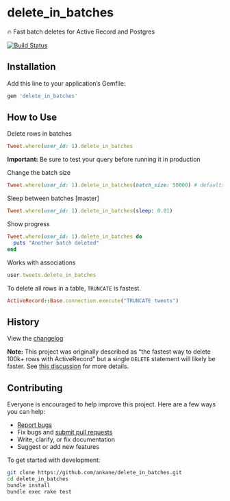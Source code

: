 # delete_in_batches

:fire: Fast batch deletes for Active Record and Postgres

[![Build Status](https://github.com/ankane/delete_in_batches/workflows/build/badge.svg?branch=master)](https://github.com/ankane/delete_in_batches/actions)

## Installation

Add this line to your application’s Gemfile:

```ruby
gem 'delete_in_batches'
```

## How to Use

Delete rows in batches

```ruby
Tweet.where(user_id: 1).delete_in_batches
```

**Important:** Be sure to test your query before running it in production

Change the batch size

```ruby
Tweet.where(user_id: 1).delete_in_batches(batch_size: 50000) # defaults to 10000
```

Sleep between batches [master]

```ruby
Tweet.where(user_id: 1).delete_in_batches(sleep: 0.01)
```

Show progress

```ruby
Tweet.where(user_id: 1).delete_in_batches do
  puts "Another batch deleted"
end
```

Works with associations

```ruby
user.tweets.delete_in_batches
```

To delete all rows in a table, `TRUNCATE` is fastest.

```ruby
ActiveRecord::Base.connection.execute("TRUNCATE tweets")
```

## History

View the [changelog](https://github.com/ankane/delete_in_batches/blob/master/CHANGELOG.md)

**Note:** This project was originally described as “the fastest way to delete 100k+ rows with ActiveRecord” but a single `DELETE` statement will likely be faster. See [this discussion](https://github.com/ankane/delete_in_batches/issues/4) for more details.

## Contributing

Everyone is encouraged to help improve this project. Here are a few ways you can help:

- [Report bugs](https://github.com/ankane/delete_in_batches/issues)
- Fix bugs and [submit pull requests](https://github.com/ankane/delete_in_batches/pulls)
- Write, clarify, or fix documentation
- Suggest or add new features

To get started with development:

```sh
git clone https://github.com/ankane/delete_in_batches.git
cd delete_in_batches
bundle install
bundle exec rake test
```

